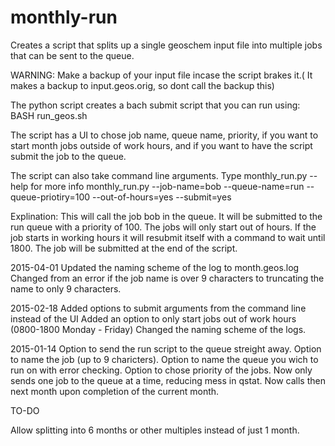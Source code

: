 monthly-run
===========

Creates a script that splits up a single geoschem input file into multiple jobs that can be sent to the queue.

WARNING: Make a backup of your input file incase the script brakes it.( It makes a backup to input.geos.orig, so dont call the backup this)

The python script creates a bach submit script that you can run using:
BASH run_geos.sh

The script has a UI to chose job name, queue name, priority, if you want to start month jobs outside of work hours, and if you want to have the script submit the job to the queue.

The script can also take command line arguments. Type monthly_run.py --help for more info
monthly_run.py --job-name=bob --queue-name=run --queue-priotiry=100 --out-of-hours=yes --submit=yes

Explination:
This will call the job bob in the queue. It will be submitted to the run queue with a priority of 100. The jobs will only start out of hours. If the job starts in working hours it will resubmit itself with a command to wait until 1800. The job will be submitted at the end of the script.


2015-04-01
Updated the naming scheme of the log to month.geos.log
Changed from an error if the job name is over 9 characters to truncating the name to only 9 characters.

2015-02-18
Added options to submit arguments from the command line instead of the UI
Added an option to only start jobs out of work hours (0800-1800 Monday - Friday)
Changed the naming scheme of the logs.

2015-01-14
Option to send the run script to the queue streight away.
Option to name the job (up to 9 charicters).
Option to name the queue you wich to run on with error checking.
Option to chose priority of the jobs.
Now only sends one job to the queue at a time, reducing mess in qstat. Now calls then next month upon completion of the current month.


TO-DO

Allow splitting into 6 months or other multiples instead of just 1 month.



